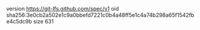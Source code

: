 version https://git-lfs.github.com/spec/v1
oid sha256:3e0cb2a502e1c9a0bbefd7221c0b4a48ff5e1c4a74b298a65f1542fbe4c5dc9b
size 631
